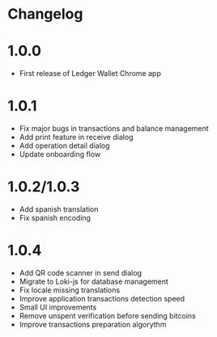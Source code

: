 # Changelog

1.0.0
=====
- First release of Ledger Wallet Chrome app

1.0.1
=====
- Fix major bugs in transactions and balance management
- Add print feature in receive dialog
- Add operation detail dialog
- Update onboarding flow

1.0.2/1.0.3
=====
- Add spanish translation
- Fix spanish encoding

1.0.4
=====
- Add QR code scanner in send dialog
- Migrate to Loki-js for database management
- Fix locale missing translations
- Improve application transactions detection speed
- Small UI improvements
- Remove unspent verification before sending bitcoins
- Improve transactions preparation algorythm

